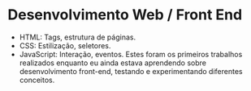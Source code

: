 # Desenvolvimento Web / Front End
- HTML: Tags, estrutura de páginas.
- CSS: Estilização, seletores.
- JavaScript: Interação, eventos.
Estes foram os primeiros trabalhos realizados enquanto eu ainda estava aprendendo sobre desenvolvimento front-end, testando e experimentando diferentes conceitos.
